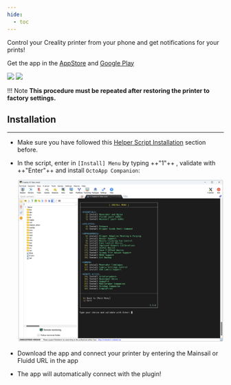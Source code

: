 ```yaml
---
hide:
  - toc
---
```

Control your Creality printer from your phone and get notifications for your prints!

Get the app in the [AppStore](https://apps.apple.com/us/app/octoapp-for-octoprint-klipper/id1658133862) and [Google Play](https://play.google.com/store/apps/details?id=de.crysxd.octoapp&hl=en&gl=US)

<a href="https://play.google.com/store/apps/details?id=de.crysxd.octoapp&hl=en&gl=US"><img width="200" src="../../assets/img/OctoApp-Companion/play-badge.png"></a>
<a href="https://apps.apple.com/us/app/octoapp-for-octoprint-klipper/id1658133862"><img width="200" src="../../assets/img/OctoApp-Companion/app-store-badge.png"></a>

!!! Note
    **This procedure must be repeated after restoring the printer to factory settings.**


## Installation
<hr>

- Make sure you have followed this <a href="../../helper-script/helper-script-installation">Helper Script Installation</a> section before.

- In the script, enter in `[Install] Menu` by typing ++"1"++ , validate with ++"Enter"++ and install `OctoApp Companion`:

    <img width="900" src="../../assets/img/Creality-Helper-Script/Install_Menu.png">

- Download the app and connect your printer by entering the Mainsail or Fluidd URL in the app
  
- The app will automatically connect with the plugin!

<br />